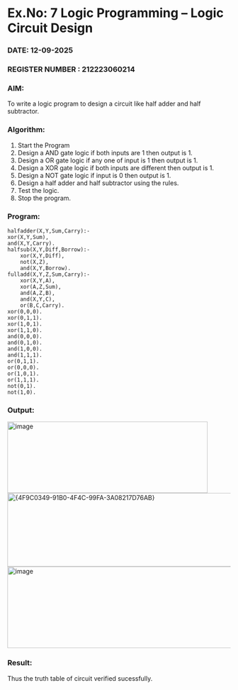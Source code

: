 # Ex.No: 7  Logic Programming –  Logic Circuit Design
### DATE: 12-09-2025                                                                            
### REGISTER NUMBER : 212223060214
### AIM: 
To write a logic program to design a circuit like half adder and half subtractor.
###  Algorithm:
1. Start the Program
2. Design a AND gate logic if both inputs are 1 then output is 1.
3. Design a OR gate logic if any one of input is 1 then output is 1.
4. Design a XOR gate logic if both inputs are different then output is 1.
5. Design a NOT gate logic if input is 0 then output is 1.
6. Design a half adder and half subtractor using the rules.
7. Test the logic.
8. Stop the program.

### Program:
```
halfadder(X,Y,Sum,Carry):-
xor(X,Y,Sum),
and(X,Y,Carry).
halfsub(X,Y,Diff,Borrow):-
	xor(X,Y,Diff),
	not(X,Z),
	and(X,Y,Borrow).
fulladd(X,Y,Z,Sum,Carry):- 
	xor(X,Y,A),
	xor(A,Z,Sum),
	and(A,Z,B),
	and(X,Y,C),
	or(B,C,Carry).
xor(0,0,0).
xor(0,1,1).
xor(1,0,1).
xor(1,1,0).
and(0,0,0).
and(0,1,0).
and(1,0,0).
and(1,1,1).
or(0,1,1).
or(0,0,0).
or(1,0,1).
or(1,1,1).
not(0,1).
not(1,0).
```

### Output:
<img width="452" height="161" alt="image" src="https://github.com/user-attachments/assets/3fa0d202-f068-427d-bef1-ac641fe5dc4f" /> 
<img width="937" height="166" alt="{4F9C0349-91B0-4F4C-99FA-3A08217D76AB}" src="https://github.com/user-attachments/assets/46694718-0ff4-41e6-9611-b4d6df1fa9d6" />
<img width="934" height="184" alt="image" src="https://github.com/user-attachments/assets/64106b65-5bcd-4ad8-b0b3-77bfe19c1290" />






### Result:
Thus the truth table of circuit verified sucessfully.
